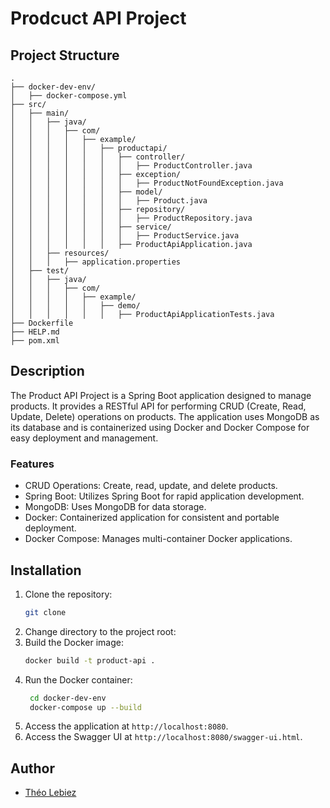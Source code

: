 # Prodcuct API Project

## Project Structure

```
.
├── docker-dev-env/
│   ├── docker-compose.yml
├── src/
│   ├── main/
│   │   ├── java/
│   │   │   ├── com/
│   │   │   │   ├── example/
│   │   │   │   │   ├── productapi/
│   │   │   │   │   │   ├── controller/
│   │   │   │   │   │   │   ├── ProductController.java
│   │   │   │   │   │   ├── exception/
│   │   │   │   │   │   │   ├── ProductNotFoundException.java
│   │   │   │   │   │   ├── model/
│   │   │   │   │   │   │   ├── Product.java
│   │   │   │   │   │   ├── repository/
│   │   │   │   │   │   │   ├── ProductRepository.java
│   │   │   │   │   │   ├── service/
│   │   │   │   │   │   │   ├── ProductService.java
│   │   │   │   │   │   ├── ProductApiApplication.java
│   │   ├── resources/
│   │   │   ├── application.properties
│   ├── test/
│   │   ├── java/
│   │   │   ├── com/
│   │   │   │   ├── example/
│   │   │   │   │   ├── demo/
│   │   │   │   │   │   ├── ProductApiApplicationTests.java
├── Dockerfile
├── HELP.md
├── pom.xml
```

## Description
The Product API Project is a Spring Boot application designed to manage products. It provides a RESTful API for performing CRUD (Create, Read, Update, Delete) operations on products. The application uses MongoDB as its database and is containerized using Docker and Docker Compose for easy deployment and management.

### Features
- CRUD Operations: Create, read, update, and delete products.
- Spring Boot: Utilizes Spring Boot for rapid application development.
- MongoDB: Uses MongoDB for data storage.
- Docker: Containerized application for consistent and portable deployment.
- Docker Compose: Manages multi-container Docker applications.

## Installation
1. Clone the repository:
   ```bash
   git clone
    ```
2. Change directory to the project root:
3. Build the Docker image:
   ```bash
   docker build -t product-api .
   ```
4. Run the Docker container:
   ```bash
    cd docker-dev-env
    docker-compose up --build
    ```
5. Access the application at `http://localhost:8080`.
6. Access the Swagger UI at `http://localhost:8080/swagger-ui.html`.

## Author
- [Théo Lebiez](https://github.com/Deeffault/)
